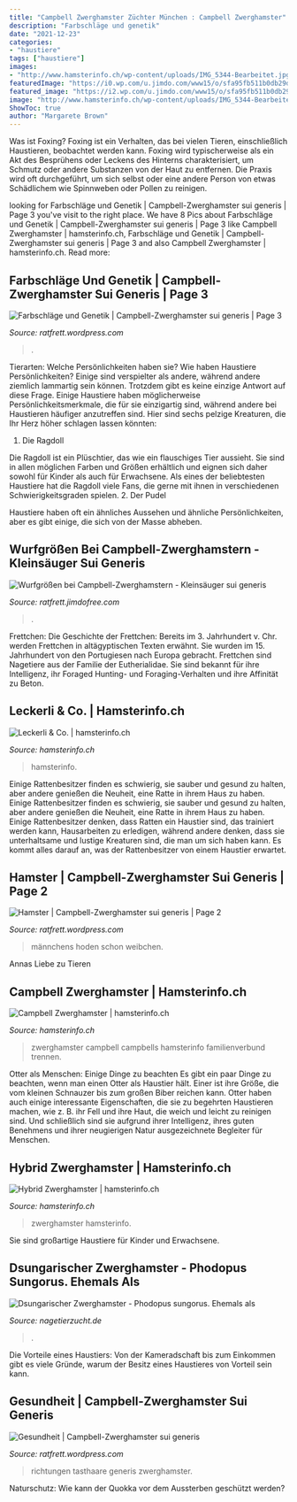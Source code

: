 ```yaml
---
title: "Campbell Zwerghamster Züchter München : Campbell Zwerghamster"
description: "Farbschläge und genetik"
date: "2021-12-23"
categories:
- "haustiere"
tags: ["haustiere"]
images:
- "http://www.hamsterinfo.ch/wp-content/uploads/IMG_5344-Bearbeitet.jpg"
featuredImage: "https://i0.wp.com/u.jimdo.com/www15/o/sfa95fb511b0db29d/img/i4963105033232b63/1282393624/std/campbell-zwerghamster.jpg"
featured_image: "https://i2.wp.com/u.jimdo.com/www15/o/sfa95fb511b0db29d/img/iccc01c3e00a0a5f7/1298886969/orig/die-tasthaare-stehen-in-verschiedene-richtungen-ab.jpg"
image: "http://www.hamsterinfo.ch/wp-content/uploads/IMG_5344-Bearbeitet.jpg"
ShowToc: true
author: "Margarete Brown"
---
```



Was ist Foxing?
Foxing ist ein Verhalten, das bei vielen Tieren, einschließlich Haustieren, beobachtet werden kann. Foxing wird typischerweise als ein Akt des Besprühens oder Leckens des Hinterns charakterisiert, um Schmutz oder andere Substanzen von der Haut zu entfernen. Die Praxis wird oft durchgeführt, um sich selbst oder eine andere Person von etwas Schädlichem wie Spinnweben oder Pollen zu reinigen.

	

		
looking for Farbschläge und Genetik | Campbell-Zwerghamster sui generis | Page 3 you've visit to the right place. We have 8 Pics about Farbschläge und Genetik | Campbell-Zwerghamster sui generis | Page 3 like Campbell Zwerghamster | hamsterinfo.ch, Farbschläge und Genetik | Campbell-Zwerghamster sui generis | Page 3 and also Campbell Zwerghamster | hamsterinfo.ch. Read more:
		
    
## Farbschläge Und Genetik | Campbell-Zwerghamster Sui Generis | Page 3

<img loading=lazy src="https://i0.wp.com/u.jimdo.com/www15/o/sfa95fb511b0db29d/img/i4963105033232b63/1282393624/std/campbell-zwerghamster.jpg" onerror="this.onerror=null;this.src='https://tse2.mm.bing.net/th?id=OIP.mSMTO5IwsgXxMYWrpskilAHaE8&amp;pid=15.1';" alt="Farbschläge und Genetik | Campbell-Zwerghamster sui generis | Page 3">

_Source: ratfrett.wordpress.com_

>. 

	

Tierarten: Welche Persönlichkeiten haben sie?
Wie haben Haustiere Persönlichkeiten? Einige sind verspielter als andere, während andere ziemlich lammartig sein können. Trotzdem gibt es keine einzige Antwort auf diese Frage. Einige Haustiere haben möglicherweise Persönlichkeitsmerkmale, die für sie einzigartig sind, während andere bei Haustieren häufiger anzutreffen sind. Hier sind sechs pelzige Kreaturen, die Ihr Herz höher schlagen lassen könnten:

1. Die Ragdoll

Die Ragdoll ist ein Plüschtier, das wie ein flauschiges Tier aussieht. Sie sind in allen möglichen Farben und Größen erhältlich und eignen sich daher sowohl für Kinder als auch für Erwachsene. Als eines der beliebtesten Haustiere hat die Ragdoll viele Fans, die gerne mit ihnen in verschiedenen Schwierigkeitsgraden spielen.
2. Der Pudel

Haustiere haben oft ein ähnliches Aussehen und ähnliche Persönlichkeiten, aber es gibt einige, die sich von der Masse abheben.

    
## Wurfgrößen Bei Campbell-Zwerghamstern - Kleinsäuger Sui Generis

<img loading=lazy src="https://image.jimcdn.com/app/cms/image/transf/none/path/sfa95fb511b0db29d/image/ica78a44368a54cfa/version/1425921971/image.jpg" onerror="this.onerror=null;this.src='https://tse1.mm.bing.net/th?id=OIP.RG1oP_H1gLPFb2gUYW0U_AHaE8&amp;pid=15.1';" alt="Wurfgrößen bei Campbell-Zwerghamstern - Kleinsäuger sui generis">

_Source: ratfrett.jimdofree.com_

>. 

	

Frettchen: Die Geschichte der Frettchen: Bereits im 3. Jahrhundert v. Chr. werden Frettchen in altägyptischen Texten erwähnt. Sie wurden im 15. Jahrhundert von den Portugiesen nach Europa gebracht.
Frettchen sind Nagetiere aus der Familie der Eutherialidae. Sie sind bekannt für ihre Intelligenz, ihr Foraged Hunting- und Foraging-Verhalten und ihre Affinität zu Beton.

    
## Leckerli &amp; Co. | Hamsterinfo.ch

<img loading=lazy src="http://www.hamsterinfo.ch/wp-content/uploads/IMG_5344-Bearbeitet.jpg" onerror="this.onerror=null;this.src='https://tse1.mm.bing.net/th?id=OIP.mZQOGvhrd2iMN_m8jo_qTQHaE8&amp;pid=15.1';" alt="Leckerli &amp; Co. | hamsterinfo.ch">

_Source: hamsterinfo.ch_

>hamsterinfo. 

	

Einige Rattenbesitzer finden es schwierig, sie sauber und gesund zu halten, aber andere genießen die Neuheit, eine Ratte in ihrem Haus zu haben.
Einige Rattenbesitzer finden es schwierig, sie sauber und gesund zu halten, aber andere genießen die Neuheit, eine Ratte in ihrem Haus zu haben. Einige Rattenbesitzer denken, dass Ratten ein Haustier sind, das trainiert werden kann, Hausarbeiten zu erledigen, während andere denken, dass sie unterhaltsame und lustige Kreaturen sind, die man um sich haben kann. Es kommt alles darauf an, was der Rattenbesitzer von einem Haustier erwartet.

    
## Hamster | Campbell-Zwerghamster Sui Generis | Page 2

<img loading=lazy src="https://i0.wp.com/u.jimdo.com/www15/o/sfa95fb511b0db29d/img/i4f37f4ffab06ddcb/1287750373/orig/schon-von-der-seite-sind-die-hoden-des-männchens-zu-erkennen.jpg" onerror="this.onerror=null;this.src='https://tse2.mm.bing.net/th?id=OIP.jNYU8NHeUHJPd74lwOAHQQHaE8&amp;pid=15.1';" alt="Hamster | Campbell-Zwerghamster sui generis | Page 2">

_Source: ratfrett.wordpress.com_

>männchens hoden schon weibchen. 

	

Annas Liebe zu Tieren

    
## Campbell Zwerghamster | Hamsterinfo.ch

<img loading=lazy src="http://www.hamsterinfo.ch/wp-content/uploads/AdobeStock_319436980-zugeschnitten.jpg" onerror="this.onerror=null;this.src='https://tse1.mm.bing.net/th?id=OIP.uAJ6nZ9vfvig_IhuCTNrigHaHa&amp;pid=15.1';" alt="Campbell Zwerghamster | hamsterinfo.ch">

_Source: hamsterinfo.ch_

>zwerghamster campbell campbells hamsterinfo familienverbund trennen. 

	

Otter als Menschen: Einige Dinge zu beachten
Es gibt ein paar Dinge zu beachten, wenn man einen Otter als Haustier hält. Einer ist ihre Größe, die vom kleinen Schnauzer bis zum großen Biber reichen kann. Otter haben auch einige interessante Eigenschaften, die sie zu begehrten Haustieren machen, wie z. B. ihr Fell und ihre Haut, die weich und leicht zu reinigen sind. Und schließlich sind sie aufgrund ihrer Intelligenz, ihres guten Benehmens und ihrer neugierigen Natur ausgezeichnete Begleiter für Menschen.

    
## Hybrid Zwerghamster | Hamsterinfo.ch

<img loading=lazy src="http://www.hamsterinfo.ch/wp-content/uploads/Hybride-Goetz.jpg" onerror="this.onerror=null;this.src='https://tse1.mm.bing.net/th?id=OIP.9_EMnl4DDRBI1_VfHfyY7AHaE7&amp;pid=15.1';" alt="Hybrid Zwerghamster | hamsterinfo.ch">

_Source: hamsterinfo.ch_

>zwerghamster hamsterinfo. 

	

Sie sind großartige Haustiere für Kinder und Erwachsene.

    
## Dsungarischer Zwerghamster - Phodopus Sungorus. Ehemals Als

<img loading=lazy src="http://www.nagetierzucht.de/Agoutis.jpg" onerror="this.onerror=null;this.src='https://tse2.mm.bing.net/th?id=OIP.xCEnTjW1QEb9r9n0NAZBIgHaEl&amp;pid=15.1';" alt="Dsungarischer Zwerghamster - Phodopus sungorus. Ehemals als">

_Source: nagetierzucht.de_

>. 

	

Die Vorteile eines Haustiers: Von der Kameradschaft bis zum Einkommen gibt es viele Gründe, warum der Besitz eines Haustieres von Vorteil sein kann.

    
## Gesundheit | Campbell-Zwerghamster Sui Generis

<img loading=lazy src="https://i2.wp.com/u.jimdo.com/www15/o/sfa95fb511b0db29d/img/iccc01c3e00a0a5f7/1298886969/orig/die-tasthaare-stehen-in-verschiedene-richtungen-ab.jpg" onerror="this.onerror=null;this.src='https://tse1.mm.bing.net/th?id=OIP.aJsmUDJMBbtJMlbeOFYgagHaE8&amp;pid=15.1';" alt="Gesundheit | Campbell-Zwerghamster sui generis">

_Source: ratfrett.wordpress.com_

>richtungen tasthaare generis zwerghamster. 

	

Naturschutz: Wie kann der Quokka vor dem Aussterben geschützt werden?

